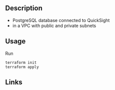 ## Description

- PostgreSQL database connected to QuickSight
- in a VPC with public and private subnets

## Usage

Run
```
terraform init
terraform apply
```

<!-- Then go into QuickSight and add a vpc connection.
- use the quicksight securitygroup -->

## Links

